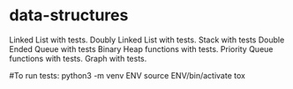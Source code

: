 # data-structures

Linked List with tests.
Doubly Linked List with tests.
Stack with tests
Double Ended Queue with tests
Binary Heap functions with tests.
Priority Queue functions with tests.
Graph with tests.


#To run tests:
python3 -m venv ENV
source ENV/bin/activate
tox
